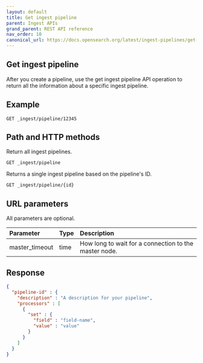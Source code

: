 ```yaml
---
layout: default
title: Get ingest pipeline
parent: Ingest APIs
grand_parent: REST API reference
nav_order: 10
canonical_url: https://docs.opensearch.org/latest/ingest-pipelines/get-ingest/
---
```


## Get ingest pipeline

After you create a pipeline, use the get ingest pipeline API operation to return all the information about a specific ingest pipeline.

## Example

```
GET _ingest/pipeline/12345
```

## Path and HTTP methods

Return all ingest pipelines.

```
GET _ingest/pipeline
```

Returns a single ingest pipeline based on the pipeline's ID.

```
GET _ingest/pipeline/{id}
```

## URL parameters

All parameters are optional.

Parameter | Type | Description
:--- | :--- | :---
master_timeout | time | How long to wait for a connection to the master node.

## Response

```json
{
  "pipeline-id" : {
    "description" : "A description for your pipeline",
    "processors" : [
      {
        "set" : {
          "field" : "field-name",
          "value" : "value"
        }
      }
    ]
  }
}
```